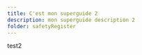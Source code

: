 ```yaml
---
title: C'est mon superguide 2
description: mon superguide description 2
folder: safetyRegister
---
```

test2
